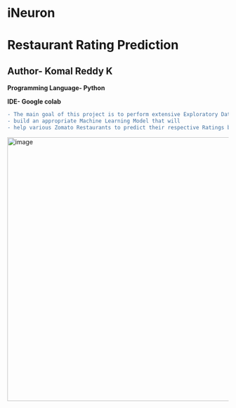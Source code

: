 # iNeuron

# Restaurant Rating Prediction 
## Author- Komal Reddy K
**Programming Language- Python**

**IDE- Google colab**

```diff
- The main goal of this project is to perform extensive Exploratory Data Analysis(EDA) on the Zomato Dataset and 
- build an appropriate Machine Learning Model that will
- help various Zomato Restaurants to predict their respective Ratings based on certain features.
```

<img width="600" alt="image" src="https://user-images.githubusercontent.com/82363361/218154273-ac96ae70-22c3-48e5-b5f4-3b06ad18e56c.png">
